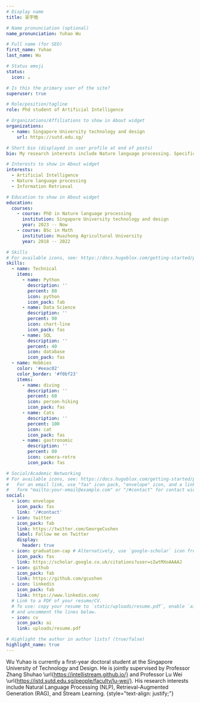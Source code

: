 ```yaml
---
# Display name
title: 吴宇皓

# Name pronunciation (optional)
name_pronunciation: Yuhao Wu

# Full name (for SEO)
first_name: Yuhao
last_name: Wu

# Status emoji
status:
  icon: ☕️

# Is this the primary user of the site?
superuser: true

# Role/position/tagline
role: Phd student of Artificial Intelligence

# Organizations/Affiliations to show in About widget
organizations:
  - name: Singapore University technology and design
    url: https://sutd.edu.sg/

# Short bio (displayed in user profile at end of posts)
bio: My research interests include Nature language processing. Specific，

# Interests to show in About widget
interests:
  - Artificial Intelligence
  - Nature language processing
  - Information Retrieval

# Education to show in About widget
education:
  courses:
    - course: PhD in Nature language processing
      institution: Singapore University technology and design
      year: 2023 -- Now
    - course: BSc in Math
      institution: Huazhong Agricultural University
      year: 2018 -- 2022

# Skills
# For available icons, see: https://docs.hugoblox.com/getting-started/page-builder/#icons
skills:
  - name: Technical
    items:
      - name: Python
        description: ''
        percent: 80
        icon: python
        icon_pack: fab
      - name: Data Science
        description: ''
        percent: 90
        icon: chart-line
        icon_pack: fas
      - name: SQL
        description: ''
        percent: 40
        icon: database
        icon_pack: fas
  - name: Hobbies
    color: '#eeac02'
    color_border: '#f0bf23'
    items:
      - name: diving
        description: ''
        percent: 60
        icon: person-hiking
        icon_pack: fas
      - name: Cats
        description: ''
        percent: 100
        icon: cat
        icon_pack: fas
      - name: gastronomic
        description: ''
        percent: 80
        icon: camera-retro
        icon_pack: fas

# Social/Academic Networking
# For available icons, see: https://docs.hugoblox.com/getting-started/page-builder/#icons
#   For an email link, use "fas" icon pack, "envelope" icon, and a link in the
#   form "mailto:your-email@example.com" or "/#contact" for contact widget.
social:
  - icon: envelope
    icon_pack: fas
    link: '/#contact'
  - icon: twitter
    icon_pack: fab
    link: https://twitter.com/GeorgeCushen
    label: Follow me on Twitter
    display:
      header: true
  - icon: graduation-cap # Alternatively, use `google-scholar` icon from `ai` icon pack
    icon_pack: fas
    link: https://scholar.google.co.uk/citations?user=sIwtMXoAAAAJ
  - icon: github
    icon_pack: fab
    link: https://github.com/gcushen
  - icon: linkedin
    icon_pack: fab
    link: https://www.linkedin.com/
  # Link to a PDF of your resume/CV.
  # To use: copy your resume to `static/uploads/resume.pdf`, enable `ai` icons in `params.yaml`,
  # and uncomment the lines below.
  - icon: cv
    icon_pack: ai
    link: uploads/resume.pdf

# Highlight the author in author lists? (true/false)
highlight_name: true
---
```


Wu Yuhao is currently a first-year doctoral student at the Singapore University of Technology and Design. He is jointly supervised by Professor Zhang Shuhao \url{https://intellistream.github.io/} and Professor Lu Wei \url{https://istd.sutd.edu.sg/people/faculty/lu-wei/}. His research interests include Natural Language Processing (NLP), Retrieval-Augmented Generation (RAG), and Stream Learning.
{style="text-align: justify;"}
